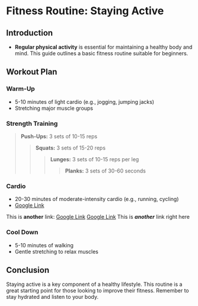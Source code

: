 # **Fitness Routine: Staying Active**

## **Introduction**
- **Regular physical activity** is essential for maintaining a healthy body and mind. This guide outlines a basic fitness routine suitable for beginners.

## Workout Plan

### Warm-Up
- 5-10 minutes of light cardio (e.g., jogging, jumping jacks)
- Stretching major muscle groups

### Strength Training
> **Push-Ups:** 3 sets of 10-15 reps
>> **Squats:** 3 sets of 15-20 reps
>>> **Lunges:** 3 sets of 10-15 reps per leg
>>>> **Planks:** 3 sets of 30-60 seconds

### Cardio
- 20-30 minutes of moderate-intensity cardio (e.g., running, cycling)
- [Google Link](https://www.google.com/)

This is **another** link: [Google Link](https://www.google.com/)
[Google Link](https://www.google.com/) This is **_another_** link right here

### Cool Down
- 5-10 minutes of walking
- Gentle stretching to relax muscles

## Conclusion
Staying active is a key component of a healthy lifestyle. This routine is a great starting point for those looking to improve their fitness. Remember to stay hydrated and listen to your body.
